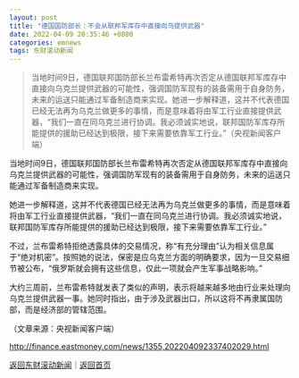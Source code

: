 ```yaml
---
layout: post
title: "德国国防部长：不会从联邦军库存中直接向乌提供武器"
date: 2022-04-09 20:35:46 +0800
categories: emnews
tags: 东财滚动新闻
---
```

> 当地时间9日，德国联邦国防部长兰布雷希特再次否定从德国联邦军库存中直接向乌克兰提供武器的可能性，强调国防军现有的装备需用于自身防务，未来的运送只能通过军备制造商来实现。她进一步解释道，这并不代表德国已经无法再为乌克兰做更多的事情，而是意味着将由军工行业直接提供武器，“我们一直在同乌克兰进行协调。我必须诚实地说，联邦国防军库存所能提供的援助已经达到极限，接下来需要依靠军工行业。”（央视新闻客户端）

<p>当地时间9日，德国联邦国防部长兰布雷希特再次否定从德国联邦军库存中直接向乌克兰提供武器的可能性，强调国防军现有的装备需用于自身防务，未来的运送只能通过军备制造商来实现。</p><p>她进一步解释道，这并不代表德国已经无法再为乌克兰做更多的事情，而是意味着将由军工行业直接提供武器，“我们一直在同乌克兰进行协调。我必须诚实地说，联邦国防军库存所能提供的援助已经达到极限，接下来需要依靠军工行业。”</p><p>不过，兰布雷希特拒绝透露具体的交易情况，称“有充分理由”认为相关信息属于“绝对机密”。按照她的说法，保密是应乌克兰方面的明确要求，因为一旦交易细节被公布，“俄罗斯就会拥有这些信息，仅此一项就会产生军事战略影响。”</p><p>大约三周前，兰布雷希特就发表了类似的声明，表示将越来越多地由行业来处理向乌克兰提供武器一事。她同时指出，由于涉及武器出口，所以这将不再隶属国防部，而是经济部的管辖范围。</p><p class="em_media">（文章来源：央视新闻客户端）</p>

<http://finance.eastmoney.com/news/1355,202204092337402029.html>

[返回东财滚动新闻](//finews.withounder.com/emnews/)｜[返回首页](//finews.withounder.com/)